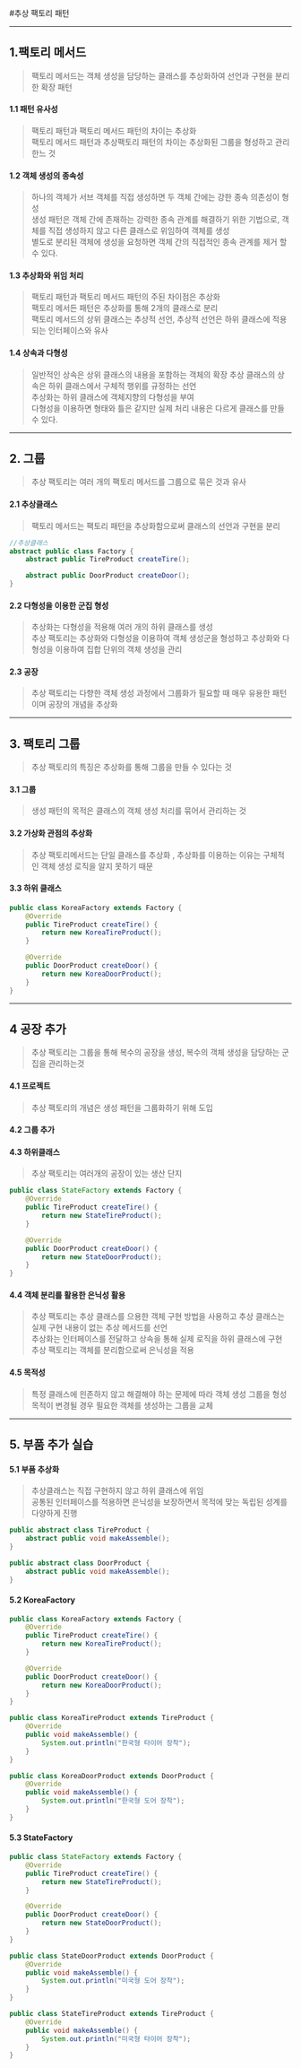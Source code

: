 #추상 팩토리 패턴

---

## 1.팩토리 메서드
> 팩토리 메서드는 객체 생성을 담당하는 클래스를 추상화하여 선언과 구현을 분리한 확장 패턴

#### 1.1 패턴 유사성
> 팩토리 패턴과 팩토리 메서드 패턴의 차이는 추상화  
> 팩토리 메서드 패턴과 추상팩토리 패턴의 차이는 추상화된 그룹을 형성하고 관리한느 것

#### 1.2 객체 생성의 종속성
> 하나의 객체가 서브 객체를 직접 생성하면 두 객체 간에는 강한 종속 의존성이 형성  
> 생성 패턴은 객체 간에 존재하는 강력한 종속 관계를 해결하기 위한 기법으로, 객체를 직접 생성하지 않고 다른 클래스로 위임하여 객체를 생성    
> 별도로 분리된 객체에 생성을 요청하면 객체 간의 직접적인 종속 관계를 제거 할 수 있다.

#### 1.3 추상화와 위임 처리
> 팩토리 패턴과 팩토리 메서드 패턴의 주된 차이점은 추상화  
> 팩토리 메서든 패턴은 추상화를 통해 2개의 클래스로 분리  
> 팩토리 메서드의 상위 클래스는 추상적 선언, 추상적 선언은 하위 클래스에 적용 되는 인터페이스와 유사

#### 1.4 상속과 다형성
> 일반적인 상속은 상위 클래스의 내용을 포함하는 객체의 확장 추상 클래스의 상속은 하위 클래스에서 구체적 행위를 규정하는 선언  
> 추상화는 하위 클래스에 객체지향의 다형성을 부여  
> 다형성을 이용하면 형태와 틀은 같지만 실제 처리 내용은 다르게 클래스를 만들 수 있다.  

---

## 2. 그룹
> 추상 팩토리는 여러 개의 팩토리 메서드를 그룹으로 묶은 것과 유사

#### 2.1 추상클래스
> 팩토리 메서드는 팩토리 패턴을 추상화함으로써 클래스의 선언과 구현을 분리
```java
//추상클래스
abstract public class Factory {
    abstract public TireProduct createTire();

    abstract public DoorProduct createDoor();
}
```

#### 2.2 다형성을 이용한 군집 형성
> 추상화는 다형성을 적용해 여러 개의 하위 클래스를 생성  
> 추상 팩토리는 추상화와 다형성을 이용하여 객체 생성군을 형성하고 추상화와 다형성을 이용하여 집합 단위의 객체 생성을 관리

#### 2.3 공장
> 추상 팩토리는 다향한 객체 생성 과정에서 그룹화가 필요할 때 매우 유용한 패턴이며 공장의 개념을 추상화

---

## 3. 팩토리 그룹
> 추상 팩토리의 특징은 추상화를 통해 그룹을 만들 수 있다는 것

#### 3.1 그룹
> 생성 패턴의 목적은 클래스의 객체 생성 처리를 묶어서 관리하는 것

#### 3.2 가상화 관점의 추상화
> 추상 팩토리메서드는 단일 클래스를 추상화 , 추상화를 이용하는 이유는 구체적인 객체 생성 로직을 알지 못하기 때문

#### 3.3 하위 클래스
```java
public class KoreaFactory extends Factory {
    @Override
    public TireProduct createTire() {
        return new KoreaTireProduct();
    }

    @Override
    public DoorProduct createDoor() {
        return new KoreaDoorProduct();
    }
}
```

---

## 4 공장 추가
> 추상 팩토리는 그룹을 통해 복수의 공장을 생성, 복수의 객체 생성을 담당하는 군집을 관리하는것

#### 4.1 프로젝트
> 추상 팩토리의 개념은 생성 패턴을 그룹화하기 위해 도입

#### 4.2 그룹 추가

#### 4.3 하위클래스 
> 추상 팩토리는 여러개의 공장이 있는 생산 단지
```java
public class StateFactory extends Factory {
    @Override
    public TireProduct createTire() {
        return new StateTireProduct();
    }

    @Override
    public DoorProduct createDoor() {
        return new StateDoorProduct();
    }
}
```
#### 4.4 객체 분리를 활용한 은닉성 활용
> 추상 팩토리는 추상 클래스를 으용한 객체 구현 방법을 사용하고 추상 클래스는 실제 구현 내용이 없는 추상 메서드를 선언  
> 추상화는 인터페이스를 전달하고 상속을 통해 실제 로직을 하위 클래스에 구현  
> 추상 팩토리는 객체를 분리함으로써 은닉성을 적용

#### 4.5 목적성
> 특정 클래스에 읜존하지 않고 해결해야 하는 문제에 따라 객체 생성 그룹을 형성  
> 목적이 변경될 경우 필요한 객체를 생성하는 그룹을 교체  

---

## 5. 부품 추가 실습

#### 5.1 부품 추상화
> 추상클래스는 직접 구현하지 않고 하위 클래스에 위임  
> 공통된 인터페이스를 적용하면 은닉성을 보장하면서 목적에 맞는 독립된 성계를 다양하게 진행  
```java
public abstract class TireProduct {
    abstract public void makeAssemble();
}
```
```java
public abstract class DoorProduct {
    abstract public void makeAssemble();
}
```
#### 5.2 KoreaFactory
```java
public class KoreaFactory extends Factory {
    @Override
    public TireProduct createTire() {
        return new KoreaTireProduct();
    }

    @Override
    public DoorProduct createDoor() {
        return new KoreaDoorProduct();
    }
}
```
```java
public class KoreaTireProduct extends TireProduct {
    @Override
    public void makeAssemble() {
        System.out.println("한국형 타이어 장착");
    }
}
```
```java
public class KoreaDoorProduct extends DoorProduct {
    @Override
    public void makeAssemble() {
        System.out.println("한국형 도어 장착");
    }
}
```

#### 5.3 StateFactory
```java
public class StateFactory extends Factory {
    @Override
    public TireProduct createTire() {
        return new StateTireProduct();
    }

    @Override
    public DoorProduct createDoor() {
        return new StateDoorProduct();
    }
}
```
```java
public class StateDoorProduct extends DoorProduct {
    @Override
    public void makeAssemble() {
        System.out.println("미국형 도어 장착");
    }
}

```
```java
public class StateTireProduct extends TireProduct {
    @Override
    public void makeAssemble() {
        System.out.println("미국형 타이어 장착");
    }
}
```
